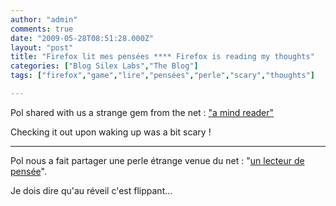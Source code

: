 ```yaml
---
author: "admin"
comments: true
date: "2009-05-28T08:51:28.000Z"
layout: "post"
title: "Firefox lit mes pensées **** Firefox is reading my thoughts"
categories: ["Blog Silex Labs","The Blog"]
tags: ["firefox","game","lire","pensées","perle","scary","thoughts"]

---
```

Pol shared with us a strange gem from the net : ["a mind reader"](http://www.k-netweb.net/projects/mindreader/?lang=en)

Checking it out upon waking up was a bit scary !


*******



Pol nous a fait partager une perle étrange venue du net :  "[un lecteur de pensée](http://www.k-netweb.net/projects/mindreader/)".

Je dois dire qu'au réveil c'est flippant...


